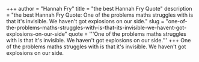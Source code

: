 +++
author = "Hannah Fry"
title = "the best Hannah Fry Quote"
description = "the best Hannah Fry Quote: One of the problems maths struggles with is that it's invisible. We haven't got explosions on our side."
slug = "one-of-the-problems-maths-struggles-with-is-that-its-invisible-we-havent-got-explosions-on-our-side"
quote = '''One of the problems maths struggles with is that it's invisible. We haven't got explosions on our side.'''
+++
One of the problems maths struggles with is that it's invisible. We haven't got explosions on our side.
